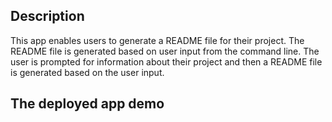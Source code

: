 ## Description
This app enables users to generate a README file for their project. The README file is generated based on user input from the command line. The user is prompted for information about their project and then a README file is generated based on the user input. 

## The deployed app demo
